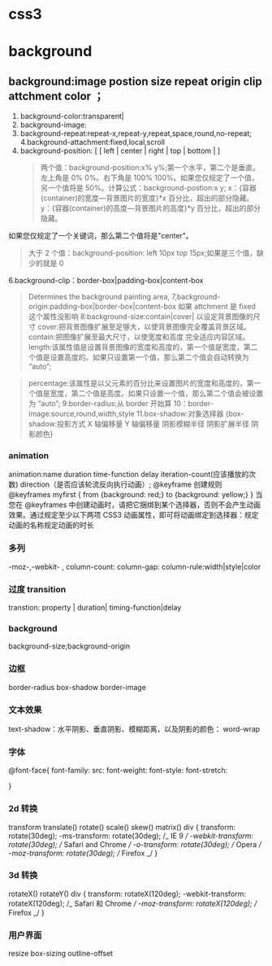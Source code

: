# css3

# background

## background:image postion size repeat origin clip attchment color ；

1. background-color:transparent|
2. background-image:
3. background-repeat:repeat-x,repeat-y,repeat,space,round,no-repeat;
   4.background-attachment:fixed,local,scroll
4. background-position: [ [ left | center | right | top | bottom | <length-percentage> ]
    > 两个值：background-position:x% y%;第一个水平，第二个是垂直。左上角是 0% 0%。右下角是 100% 100%。如果您仅规定了一个值，另一个值将是 50%。计算公式：background-postion:x y;
    > x：{容器(container)的宽度—背景图片的宽度}*x 百分比，超出的部分隐藏。
    > y：{容器(container)的高度—背景图片的高度}*y 百分比，超出的部分隐藏。

如果您仅规定了一个关键词，那么第二个值将是"center"。

> 大于 2 个值：background-position: left 10px top 15px;如果是三个值，缺少的就是 0

6.background-clip：border-box|padding-box|content-box

> Determines the background painting area,
> 7,background-origin:padding-box|border-box|content-box
> 如果 attchment 是 fixed 这个属性没影响
> 8:background-size:contain|cover|<length-percentage>
> 以设定背景图像的尺寸
> cover:把背景图像扩展至足够大，以使背景图像完全覆盖背景区域。
> contain:把图像扩展至最大尺寸，以使宽度和高度 完全适应内容区域。
> length:该属性值是设置背景图像的宽度和高度的，第一个值是宽度，第二个值是设置高度的。如果只设置第一个值，那么第二个值会自动转换为 “auto”;

> percentage:该属性是以父元素的百分比来设置图片的宽度和高度的，第一个值是宽度，第二个值是高度。如果只设置一个值，那么第二个值会被设置为 “auto”;
> 9:border-radius:从 border 开始算
> 10：border-image:source,round,width,style
> 11.box-shadow:对象选择器 {box-shadow:投影方式 X 轴偏移量 Y 轴偏移量 阴影模糊半径 阴影扩展半径 阴影颜色}

### animation

animation:name duration time-function delay iteration-count(应该播放的次数) direction（是否应该轮流反向执行动画）;
@keyframe 创建规则
@keyframes myfirst
{
from {background: red;}
to {background: yellow;}
}
当您在 @keyframes 中创建动画时，请把它捆绑到某个选择器，否则不会产生动画效果。通过规定至少以下两项 CSS3 动画属性，即可将动画绑定到选择器：规定动画的名称规定动画的时长

### 多列

-moz-,-webkit- ,
column-count:
column-gap:
column-rule:width|style|color

### 过度 transition

transtion: property | duration| timing-function|delay

### background

background-size;background-origin

### 边框

border-radius
box-shadow
border-image

### 文本效果

text-shadow：水平阴影、垂直阴影、模糊距离，以及阴影的颜色：
word-wrap

### 字体

@font-face{
font-family:
src:
font-weight:
font-style:
font-stretch:

}

### 2d 转换

transform
translate()
rotate()
scale()
skew()
matrix()
div
{
transform: rotate(30deg);
-ms-transform: rotate(30deg); /_ IE 9 _/
-webkit-transform: rotate(30deg); /_ Safari and Chrome _/
-o-transform: rotate(30deg); /_ Opera _/
-moz-transform: rotate(30deg); /_ Firefox _/
}

### 3d 转换

rotateX()
rotateY()
div
{
transform: rotateX(120deg);
-webkit-transform: rotateX(120deg); /_ Safari 和 Chrome _/
-moz-transform: rotateX(120deg); /_ Firefox _/
}

### 用户界面

resize
box-sizing
outline-offset
